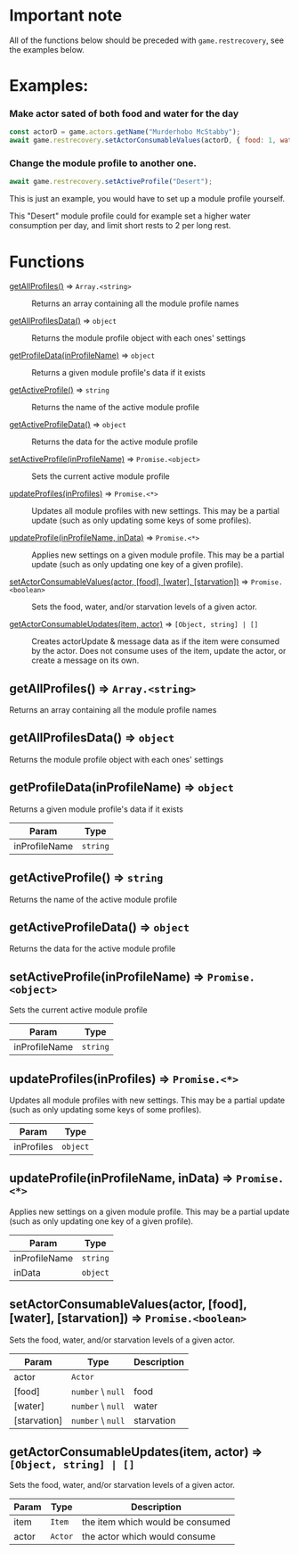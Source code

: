 # Important note

All of the functions below should be preceded with `game.restrecovery`, see the examples below.

# Examples:

### Make actor sated of both food and water for the day
```js
const actorD = game.actors.getName("Murderhobo McStabby");
await game.restrecovery.setActorConsumableValues(actorD, { food: 1, water: 1 });
```

### Change the module profile to another one.
```js
await game.restrecovery.setActiveProfile("Desert");
```
This is just an example, you would have to set up a module profile yourself.

This "Desert" module profile could for example set a higher water consumption per day, and limit short rests to 2 per long rest.

# Functions

<dl>
<dt><a href="#getAllProfiles">getAllProfiles()</a> ⇒ <code>Array.&lt;string&gt;</code></dt>
<dd><p>Returns an array containing all the module profile names</p>
</dd>
<dt><a href="#getAllProfilesData">getAllProfilesData()</a> ⇒ <code>object</code></dt>
<dd><p>Returns the module profile object with each ones&#39; settings</p>
</dd>
<dt><a href="#getProfileData">getProfileData(inProfileName)</a> ⇒ <code>object</code></dt>
<dd><p>Returns a given module profile&#39;s data if it exists</p>
</dd>
<dt><a href="#getActiveProfile">getActiveProfile()</a> ⇒ <code>string</code></dt>
<dd><p>Returns the name of the active module profile</p>
</dd>
<dt><a href="#getActiveProfileData">getActiveProfileData()</a> ⇒ <code>object</code></dt>
<dd><p>Returns the data for the active module profile</p>
</dd>
<dt><a href="#setActiveProfile">setActiveProfile(inProfileName)</a> ⇒ <code>Promise.&lt;object&gt;</code></dt>
<dd><p>Sets the current active module profile</p>
</dd>
<dt><a href="#updateProfiles">updateProfiles(inProfiles)</a> ⇒ <code>Promise.&lt;*&gt;</code></dt>
<dd><p>Updates all module profiles with new settings.  This may be a partial update (such as only updating some keys of some profiles).</p>
</dd>
<dt><a href="#updateProfile">updateProfile(inProfileName, inData)</a> ⇒ <code>Promise.&lt;*&gt;</code></dt>
<dd><p>Applies new settings on a given module profile. This may be a partial update (such as only updating one key of a given profile).</p>
</dd>
<dt><a href="#setActorConsumableValues">setActorConsumableValues(actor, [food], [water], [starvation])</a> ⇒ <code>Promise.&lt;boolean&gt;</code></dt>
<dd><p>Sets the food, water, and/or starvation levels of a given actor.</p>
</dd>
<dt><a href="#getActorConsumableUpdates">getActorConsumableUpdates(item, actor)</a> ⇒ <code>[Object, string] | []</code></dt>
<dd><p>Creates actorUpdate & message data as if the item were consumed by the actor. Does not consume uses of the item, update the actor, or create a message on its own.</p>
</dd>
</dl>

<a name="getAllProfiles"></a>

## getAllProfiles() ⇒ <code>Array.&lt;string&gt;</code>
Returns an array containing all the module profile names

<a name="getAllProfilesData"></a>

## getAllProfilesData() ⇒ <code>object</code>
Returns the module profile object with each ones' settings

<a name="getProfileData"></a>

## getProfileData(inProfileName) ⇒ <code>object</code>
Returns a given module profile's data if it exists


| Param | Type |
| --- | --- |
| inProfileName | <code>string</code> | 

<a name="getActiveProfile"></a>

## getActiveProfile() ⇒ <code>string</code>
Returns the name of the active module profile

<a name="getActiveProfileData"></a>

## getActiveProfileData() ⇒ <code>object</code>
Returns the data for the active module profile

<a name="setActiveProfile"></a>

## setActiveProfile(inProfileName) ⇒ <code>Promise.&lt;object&gt;</code>
Sets the current active module profile


| Param | Type |
| --- | --- |
| inProfileName | <code>string</code> | 

<a name="updateProfiles"></a>

## updateProfiles(inProfiles) ⇒ <code>Promise.&lt;\*&gt;</code>
Updates all module profiles with new settings.  This may be a partial update (such as only updating some keys of some profiles).


| Param | Type |
| --- | --- |
| inProfiles | <code>object</code> | 

<a name="updateProfile"></a>

## updateProfile(inProfileName, inData) ⇒ <code>Promise.&lt;\*&gt;</code>
Applies new settings on a given module profile. This may be a partial update (such as only updating one key of a given profile).


| Param | Type |
| --- | --- |
| inProfileName | <code>string</code> | 
| inData | <code>object</code> | 

<a name="setActorConsumableValues"></a>

## setActorConsumableValues(actor, [food], [water], [starvation]) ⇒ <code>Promise.&lt;boolean&gt;</code>
Sets the food, water, and/or starvation levels of a given actor.


| Param | Type | Description |
| --- | --- | --- |
| actor | <code>Actor</code> |  |
| [food] | <code>number</code> \ <code>null</code> | food |
| [water] | <code>number</code> \ <code>null</code> | water |
| [starvation] | <code>number</code> \ <code>null</code> | starvation |

<a name="getActorConsumableUpdates"></a>

## getActorConsumableUpdates(item, actor) ⇒ <code>[Object, string] | []</code>
Sets the food, water, and/or starvation levels of a given actor.


| Param | Type | Description |
| --- | --- | --- |
| item | <code>Item</code> | the item which would be consumed
| actor | <code>Actor</code> | the actor which would consume |

